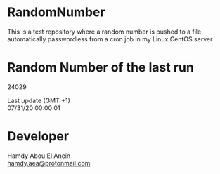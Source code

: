 # RandomNumber    
This is a test repository where a random number is pushed to a file automatically passwordless from a cron job in my Linux CentOS server    
# Random Number of the last run   
24029
      
Last update (GMT +1)    
07/31/20 00:00:01
# Developer    
Hamdy Abou El Anein   
hamdy.aea@protonmail.com
